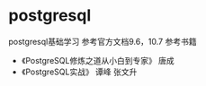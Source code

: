 # postgresql
postgresql基础学习
参考官方文档9.6，10.7
参考书籍
- 《PostgreSQL修炼之道从小白到专家》 唐成
- 《PostgreSQL实战》 谭峰 张文升

